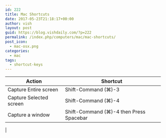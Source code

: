 ```yaml
---
id: 222
title: Mac Shortcuts
date: 2017-05-23T21:18:17+00:00
author: vish
layout: post
guid: https://blog.vishdaily.com/?p=222
permalink: /index.php/computers/mac/mac-shortcuts/
post_icon:
  - mac-osx.png
categories:
  - mac
tags:
  - shortcut-keys
---
```


|Action|Shortcut|
|------|--------|
|Capture Entire screen|Shift-Command (⌘)-3|
|Capture Selected screen|Shift-Command (⌘)-4|
|Capture a window|Shift-Command (⌘)-4 then Press Spacebar|
|